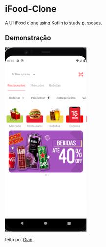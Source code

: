 # iFood-Clone
A UI iFood clone using Kotlin to study purposes.


## Demonstração
![screenshot](ifood-demonstration.png)


feito por [Gian](https://github.com/Gian-f).
